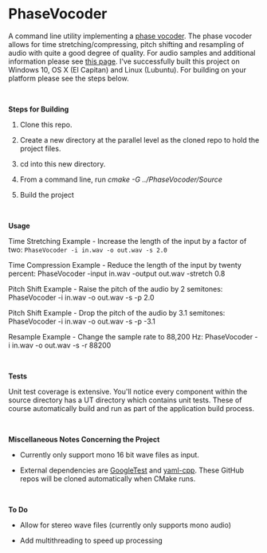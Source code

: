 PhaseVocoder
============

A command line utility implementing a [phase vocoder](https://en.wikipedia.org/wiki/Phase_vocoder).  The phase vocoder allows for time stretching/compressing, pitch shifting and resampling of audio with quite a good degree of quality.  For audio samples and additional information please see [this page](http://www.tmdarwen.com/projects/phase-vocoder).  I've successfully built this project on Windows 10, OS X (El Capitan) and Linux (Lubuntu).  For building on your platform please see the steps below.

 

**Steps for Building**

1.   Clone this repo.

1.   Create a new directory at the parallel level as the cloned repo to hold the project files.

1.   cd into this new directory.

1.   From a command line, run _cmake -G <GeneratorType> ../PhaseVocoder/Source_

1.   Build the project

 

**Usage**

Time Stretching Example - Increase the length of the input by a factor of two:
```PhaseVocoder -i in.wav -o out.wav -s 2.0```

Time Compression Example - Reduce the length of the input by twenty percent:
PhaseVocoder -input in.wav -output out.wav -stretch 0.8

Pitch Shift Example - Raise the pitch of the audio by 2 semitones:
PhaseVocoder -i in.wav -o out.wav -s -p 2.0

Pitch Shift Example - Drop the pitch of the audio by 3.1 semitones:
PhaseVocoder -i in.wav -o out.wav -s -p -3.1

Resample Example - Change the sample rate to 88,200 Hz:
PhaseVocoder -i in.wav -o out.wav -s -r 88200

 

**Tests**

Unit test coverage is extensive.  You'll notice every component within the source directory has a UT directory which contains unit tests.  These of course automatically build and run as part of the application build process.

 

**Miscellaneous Notes Concerning the Project**

-   Currently only support mono 16 bit wave files as input.

-   External dependencies are [GoogleTest](https://github.com/google/googletest) and [yaml-cpp](https://github.com/jbeder/yaml-cpp).  These GitHub repos will be cloned automatically when CMake runs.

 

**To Do**

-   Allow for stereo wave files (currently only supports mono audio)

-   Add multithreading to speed up processing

